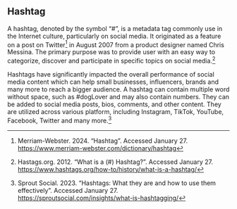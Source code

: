 ## Hashtag

A hashtag, denoted by the symbol “#”, is a metadata tag commonly use in the Internet culture, particularly on social media. It originated as a feature on a post on Twitter[^1] in August 2007 from a product designer named Chris Messina. The primary purpose was to provide user with an easy way to categorize, discover and participate in specific topics on social media.[^2]

Hashtags have significantly impacted the overall performance of social media content which can help small businesses, influencers, brands and many more to reach a bigger audience. A hashtag can contain multiple word without space, such as #dogLover and may also contain numbers. They can be added to social media posts, bios, comments, and other content. They are utilized across various platform, including Instagram, TikTok, YouTube, Facebook, Twitter and many more.[^3]

[^1]:	Merriam-Webster. 2024. “Hashtag”. Accessed January 27. https://www.merriam-webster.com/dictionary/hashtag

[^2]:	Hastags.org. 2012. “What is a (#) Hashtag?”. Accessed January 27. https://www.hashtags.org/how-to/history/what-is-a-hashtag/

[^3]:	Sprout Social. 2023. “Hashtags: What they are and how to use them effectively”. Accessed January 27. https://sproutsocial.com/insights/what-is-hashtagging/

